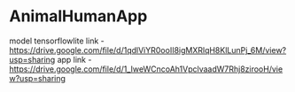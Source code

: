 # AnimalHumanApp
model tensorflowlite link - https://drive.google.com/file/d/1qdlViYR0ooII8igMXRlqH8KlLunPj_6M/view?usp=sharing
app link - https://drive.google.com/file/d/1_IweWCncoAh1VpclvaadW7Rhj8zirooH/view?usp=sharing

